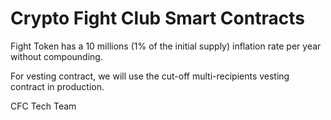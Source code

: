 # Crypto Fight Club Smart Contracts

Fight Token has a 10 millions (1% of the initial supply) inflation rate per year without compounding.

For vesting contract, we will use the cut-off multi-recipients vesting contract in production.

CFC Tech Team
